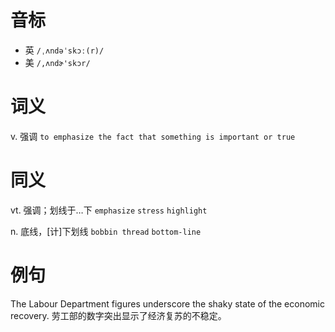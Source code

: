 # 音标

- 英 `/ˌʌndəˈskɔː(r)/`
- 美 `/,ʌndɚ'skɔr/`

# 词义

v. 强调
`to emphasize the fact that something is important or true`

# 同义

vt. 强调；划线于…下
`emphasize` `stress` `highlight`

n. 底线，[计]下划线
`bobbin thread` `bottom-line`

# 例句

The Labour Department figures underscore the shaky state of the economic recovery.
劳工部的数字突出显示了经济复苏的不稳定。


